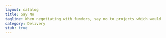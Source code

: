 ```yaml
---
layout: catalog
title: Say No
tagline: When negotiating with funders, say no to projects which would not work in your local environment.
category: Delivery
stub: true
---
```

